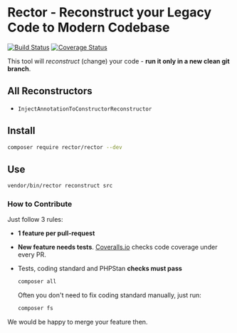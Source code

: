 # Rector - Reconstruct your Legacy Code to Modern Codebase 

[![Build Status](https://img.shields.io/travis/TomasVotruba/Rector/master.svg?style=flat-square)](https://travis-ci.org/TomasVotruba/Rector)
[![Coverage Status](https://img.shields.io/coveralls/TomasVotruba/Rector/master.svg?style=flat-square)](https://coveralls.io/github/TomasVotruba/Rector?branch=master)


This tool will *reconstruct* (change) your code - **run it only in a new clean git branch**.


## All Reconstructors

- `InjectAnnotationToConstructorReconstructor`


## Install

```bash
composer require rector/rector --dev
```

## Use

```bash
vendor/bin/rector reconstruct src
```

### How to Contribute

Just follow 3 rules:

- **1 feature per pull-request**
- **New feature needs tests**. [Coveralls.io](https://coveralls.io/) checks code coverage under every PR.
- Tests, coding standard and PHPStan **checks must pass**

    ```bash
    composer all
    ```

    Often you don't need to fix coding standard manually, just run:

    ```bash
    composer fs
    ```

We would be happy to merge your feature then.
